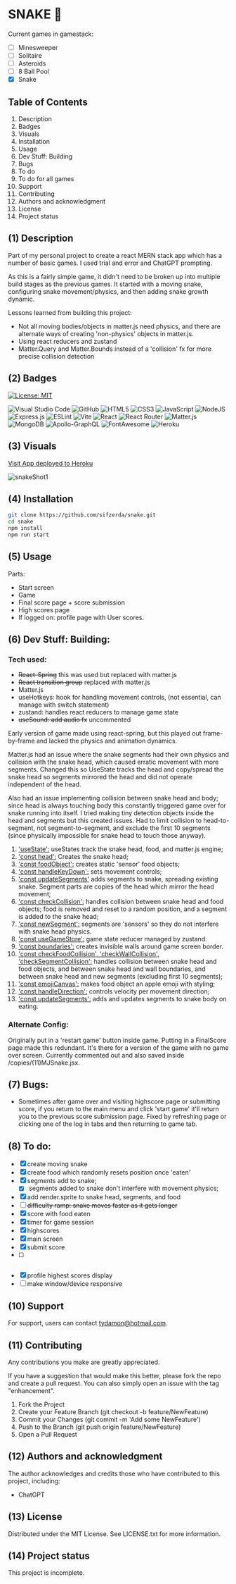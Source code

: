 # SNAKE 🐍

Current games in gamestack:

- [ ] Minesweeper
- [ ] Solitaire
- [ ] Asteroids
- [ ] 8 Ball Pool
- [x] Snake

## Table of Contents

1. Description
2. Badges
3. Visuals
4. Installation
5. Usage
6. Dev Stuff: Building
7. Bugs 
8. To do
9. To do for all games
10. Support
11. Contributing 
12. Authors and acknowledgment
13. License
14. Project status

## (1) Description

Part of my personal project to create a react MERN stack app which has a number of basic games. I used trial and error and ChatGPT prompting. 

As this is a fairly simple game, it didn't need to be broken up into multiple build stages as the previous games. It started with a moving snake, configuring snake movement/physics, and then adding snake growth dynamic.
 
Lessons learned from building this project:

- Not all moving bodies/objects in matter.js need physics, and there are alternate ways of creating 'non-physics' objects in matter.js.  
- Using react reducers and zustand
- Matter.Query and Matter.Bounds instead of a 'collision' fx for more precise collision detection

## (2) Badges

[![License: MIT](https://img.shields.io/badge/License-MIT-yellow.svg)](https://opensource.org/licenses/MIT) 

![Visual Studio Code](https://img.shields.io/badge/Visual%20Studio%20Code-0078d7.svg?style=for-the-badge&logo=visual-studio-code&logoColor=white) 
![GitHub](https://img.shields.io/badge/github-%23121011.svg?style=for-the-badge&logo=github&logoColor=white) 
![HTML5](https://img.shields.io/badge/html5-%23E34F26.svg?style=for-the-badge&logo=html5&logoColor=white)
![CSS3](https://img.shields.io/badge/css3-%231572B6.svg?style=for-the-badge&logo=css3&logoColor=white)
![JavaScript](https://img.shields.io/badge/javascript-%23323330.svg?style=for-the-badge&logo=javascript&logoColor=%23F7DF1E) 
![NodeJS](https://img.shields.io/badge/node.js-6DA55F?style=for-the-badge&logo=node.js&logoColor=white)
![Express.js](https://img.shields.io/badge/express.js-%23404d59.svg?style=for-the-badge&logo=express&logoColor=%2361DAFB) 
![ESLint](https://img.shields.io/badge/ESLint-4B3263?style=for-the-badge&logo=eslint&logoColor=white)
![Vite](https://img.shields.io/badge/vite-%23646CFF.svg?style=for-the-badge&logo=vite&logoColor=white) 
![React](https://img.shields.io/badge/react-%2320232a.svg?style=for-the-badge&logo=react&logoColor=%2361DAFB)
![React Router](https://img.shields.io/badge/React_Router-CA4245?style=for-the-badge&logo=react-router&logoColor=white) 
![Matter.js](https://img.shields.io/badge/Matter.js-4B5562.svg?style=for-the-badge&logo=matterdotjs&logoColor=white)
![MongoDB](https://img.shields.io/badge/MongoDB-%234ea94b.svg?style=for-the-badge&logo=mongodb&logoColor=white)
![Apollo-GraphQL](https://img.shields.io/badge/-ApolloGraphQL-311C87?style=for-the-badge&logo=apollo-graphql)
![FontAwesome](https://img.shields.io/badge/Font%20Awesome-538DD7.svg?style=for-the-badge&logo=Font-Awesome&logoColor=white) 
![Heroku](https://img.shields.io/badge/heroku-%23430098.svg?style=for-the-badge&logo=heroku&logoColor=white)

## (3) Visuals

[Visit App deployed to Heroku](https://snake-10-afd58bdf61b8.herokuapp.com/)

![snakeShot1](https://github.com/user-attachments/assets/f0c48cd9-b96a-4cf2-91d9-5d531c1137a3)

## (4) Installation

```bash
git clone https://github.com/sifzerda/snake.git
cd snake
npm install
npm run start
```

## (5) Usage

Parts:
 
 - Start screen
 - Game
 - Final score page + score submission
 - High scores page
 - If logged on: profile page with User scores.

## (6) Dev Stuff: Building:

### Tech used:
- ~~React-Spring~~ this was used but replaced with matter.js
- ~~React transition group~~ replaced with matter.js
- Matter.js
- useHotkeys: hook for handling movement controls, (not essential, can manage with switch statement)
-  zustand: handles react reducers to manage game state
-  ~~useSound: add audio fx~~ uncommented

Early version of game made using react-spring, but this played out frame-by-frame and lacked the physics and animation dynamics. 

Matter.js had an issue where the snake segments had their own physics and collision with the snake head, which caused erratic movement with more segments. Changed this so UseState tracks the head and copy/spread the snake head so segments mirrored the head and did not operate independent of the head.

Also had an issue implementing collision between snake head and body; since head is always touching body this constantly triggered game over for snake running into itself. I tried making tiny detection objects inside the head and segments but this created issues. Had to limit collision to head-to-segment, not segment-to-segment, and exclude the first 10 segments (since physically impossible for snake head to touch those anyway).

1. <u>'useState':</u> useStates track the snake head, food, and matter.js engine;
2. <u>'const head':</u> Creates the snake head;
3. <u>'const foodObject':</u> creates static 'sensor' food objects;
4. <u>'const handleKeyDown':</u> sets movement controls;
5. <u>'const updateSegments'</u> adds segments to snake, spreading existing snake. Segment parts are copies of the head which mirror the head movement;
6. <u>'const checkCollision':</u> handles collision between snake head and food objects; food is removed and reset to a random position, and a segment is added to the snake head;
7. <u>'const newSegment':</u> segments are 'sensors' so they do not interfere with snake head physics.
8. <u>'const useGameStore':</u> game state reducer managed by zustand.
9. <u>'const boundaries':</u> creates invisible walls around game screen border.
10. <u>'const checkFoodCollision', 'checkWallCollision', 'checkSegmentCollision':</u> handles collision between snake head and food objects, and between snake head and wall boundaries, and between snake head and new segments (excluding first 10 segments);
11. <u>'const emojiCanvas':</u> makes food object an apple emoji with styling;
12. <u>'const handleDirection':</u> controls velocity per movement direction;
13. <u>'const updateSegments':</u> adds and updates segments to snake body on eating.

### Alternate Config:

Originally put in a 'restart game' button inside game. Putting in a FinalScore page made this redundant. It's there for a version of the game with no game over screen. Currently commented out and also saved inside /copies/(11)MJSnake.jsx.

## (7) Bugs: 

- Sometimes after game over and visiting highscore page or submitting score, if you return to the main menu and click 'start game' it'll return you to the previous score submission page. Fixed by refreshing page or clicking one of the log in tabs and then returning to game tab.

## (8) To do: 

- [x] create moving snake
- [x] create food which randomly resets position once 'eaten'
- [x] segments add to snake;
  - [x] segments added to snake don't interfere with movement physics;
- [x] add render.sprite to snake head, segments, and food
- [ ] ~~difficulty ramp: snake moves faster as it gets longer~~
- [x] score with food eaten
- [x] timer for game session
- [x] highscores
- [x] main screen
- [x] submit score
- [ ] ~~~~exit game from game screen~~
- [x] profile highest scores display
- [ ] make window/device responsive

## (10) Support

For support, users can contact tydamon@hotmail.com.

## (11) Contributing

Any contributions you make are greatly appreciated.

If you have a suggestion that would make this better, please fork the repo and create a pull request. You can also simply open an issue with the tag "enhancement". 
1. Fork the Project
2. Create your Feature Branch (git checkout -b feature/NewFeature)
3. Commit your Changes (git commit -m 'Add some NewFeature')
4. Push to the Branch (git push origin feature/NewFeature)
5. Open a Pull Request

## (12) Authors and acknowledgment

The author acknowledges and credits those who have contributed to this project, including:

- ChatGPT

## (13) License

Distributed under the MIT License. See LICENSE.txt for more information.

## (14) Project status

This project is incomplete.